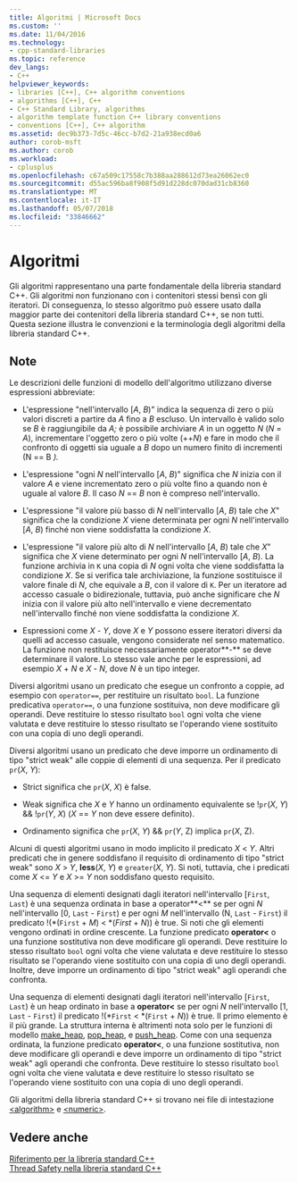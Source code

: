 ```yaml
---
title: Algoritmi | Microsoft Docs
ms.custom: ''
ms.date: 11/04/2016
ms.technology:
- cpp-standard-libraries
ms.topic: reference
dev_langs:
- C++
helpviewer_keywords:
- libraries [C++], C++ algorithm conventions
- algorithms [C++], C++
- C++ Standard Library, algorithms
- algorithm template function C++ library conventions
- conventions [C++], C++ algorithm
ms.assetid: dec9b373-7d5c-46cc-b7d2-21a938ecd0a6
author: corob-msft
ms.author: corob
ms.workload:
- cplusplus
ms.openlocfilehash: c67a509c17558c7b388aa288612d73ea26062ec0
ms.sourcegitcommit: d55ac596ba8f908f5d91d228dc070dad31cb8360
ms.translationtype: MT
ms.contentlocale: it-IT
ms.lasthandoff: 05/07/2018
ms.locfileid: "33846662"
---
```

# <a name="algorithms"></a>Algoritmi

Gli algoritmi rappresentano una parte fondamentale della libreria standard C++. Gli algoritmi non funzionano con i contenitori stessi bensì con gli iteratori. Di conseguenza, lo stesso algoritmo può essere usato dalla maggior parte dei contenitori della libreria standard C++, se non tutti. Questa sezione illustra le convenzioni e la terminologia degli algoritmi della libreria standard C++.

## <a name="remarks"></a>Note

Le descrizioni delle funzioni di modello dell'algoritmo utilizzano diverse espressioni abbreviate:

- L'espressione "nell'intervallo [*A*, *B*)" indica la sequenza di zero o più valori discreti a partire da *A* fino a *B* escluso. Un intervallo è valido solo se *B* è raggiungibile da *A;* è possibile archiviare *A* in un oggetto *N* (*N* = *A*), incrementare l'oggetto zero o più volte (++*N*) e fare in modo che il confronto di oggetti sia uguale a *B* dopo un numero finito di incrementi (N == B *).*

- L'espressione "ogni *N* nell'intervallo [*A*, *B*)" significa che *N* inizia con il valore *A* e viene incrementato zero o più volte fino a quando non è uguale al valore *B*. Il caso *N* == *B* non è compreso nell'intervallo.

- L'espressione "il valore più basso di *N* nell'intervallo [*A*, *B*) tale che *X*" significa che la condizione *X* viene determinata per ogni *N* nell'intervallo [*A*, *B*) finché non viene soddisfatta la condizione *X*.

- L'espressione "il valore più alto di *N* nell'intervallo [*A*, *B*) tale che *X*" significa che *X* viene determinato per ogni *N* nell'intervallo [*A*, *B*). La funzione archivia in `K` una copia di *N* ogni volta che viene soddisfatta la condizione *X*. Se si verifica tale archiviazione, la funzione sostituisce il valore finale di *N*, che equivale a *B*, con il valore di `K`. Per un iteratore ad accesso casuale o bidirezionale, tuttavia, può anche significare che *N* inizia con il valore più alto nell'intervallo e viene decrementato nell'intervallo finché non viene soddisfatta la condizione *X*.

- Espressioni come *X* - *Y*, dove *X* e *Y* possono essere iteratori diversi da quelli ad accesso casuale, vengono considerate nel senso matematico. La funzione non restituisce necessariamente operator**-** se deve determinare il valore. Lo stesso vale anche per le espressioni, ad esempio *X* + *N* e *X* - *N*, dove *N* è un tipo integer.

Diversi algoritmi usano un predicato che esegue un confronto a coppie, ad esempio con `operator==`, per restituire un risultato `bool`. La funzione predicativa `operator==`, o una funzione sostituiva, non deve modificare gli operandi. Deve restituire lo stesso risultato `bool` ogni volta che viene valutata e deve restituire lo stesso risultato se l'operando viene sostituito con una copia di uno degli operandi.

Diversi algoritmi usano un predicato che deve imporre un ordinamento di tipo "strict weak" alle coppie di elementi di una sequenza. Per il predicato `pr`(*X*, *Y*):

- Strict significa che `pr`(*X*, *X*) è false.

- Weak significa che *X* e *Y* hanno un ordinamento equivalente se !`pr`(*X*, *Y*) && !`pr`(*Y*, *X*) (*X* == *Y* non deve essere definito).

- Ordinamento significa che `pr`(*X*, *Y*) && `pr`(*Y*, Z) implica `pr`(*X*, Z).

Alcuni di questi algoritmi usano in modo implicito il predicato *X* \< *Y*. Altri predicati che in genere soddisfano il requisito di ordinamento di tipo "strict weak" sono *X* > *Y*, **less**(*X*, *Y*) e `greater`(*X*, *Y*). Si noti, tuttavia, che i predicati come *X* \<= *Y* e *X* >= *Y* non soddisfano questo requisito.

Una sequenza di elementi designati dagli iteratori nell'intervallo [`First`, `Last`) è una sequenza ordinata in base a operator**<** se per ogni *N* nell'intervallo [0, `Last` - `First`) e per ogni *M* nell'intervallo (N, `Last` - `First`) il predicato !(\*(`First` + *M*) < \*(*First* + *N*)) è true. Si noti che gli elementi vengono ordinati in ordine crescente. La funzione predicato **operator<** o una funzione sostitutiva non deve modificare gli operandi. Deve restituire lo stesso risultato `bool` ogni volta che viene valutata e deve restituire lo stesso risultato se l'operando viene sostituito con una copia di uno degli operandi. Inoltre, deve imporre un ordinamento di tipo "strict weak" agli operandi che confronta.

Una sequenza di elementi designati dagli iteratori nell'intervallo [`First`, `Last`) è un heap ordinato in base a **operator<** se per ogni *N* nell'intervallo [1, `Last` - `First`) il predicato !(\*`First` < \*(`First` + *N*)) è true. Il primo elemento è il più grande. La struttura interna è altrimenti nota solo per le funzioni di modello [make_heap](../standard-library/algorithm-functions.md#make_heap), [pop_heap](../standard-library/algorithm-functions.md#pop_heap), e [push_heap](../standard-library/algorithm-functions.md#push_heap). Come con una sequenza ordinata, la funzione predicato **operator<**, o una funzione sostitutiva, non deve modificare gli operandi e deve imporre un ordinamento di tipo "strict weak" agli operandi che confronta. Deve restituire lo stesso risultato `bool` ogni volta che viene valutata e deve restituire lo stesso risultato se l'operando viene sostituito con una copia di uno degli operandi.

Gli algoritmi della libreria standard C++ si trovano nei file di intestazione [\<algorithm>](../standard-library/algorithm.md) e [\<numeric>](../standard-library/numeric.md).

## <a name="see-also"></a>Vedere anche

[Riferimento per la libreria standard C++](../standard-library/cpp-standard-library-reference.md)<br/>
[Thread Safety nella libreria standard C++](../standard-library/thread-safety-in-the-cpp-standard-library.md)<br/>

